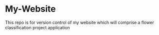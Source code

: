 # My-Website
This repo is for version control of my website which will comprise a flower classification project application
